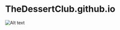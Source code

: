 # TheDessertClub.github.io

![Alt text](https://github.com/afrinaK/TheDessertClub.github.io/blob/master/covers/home1.png?raw=true)
